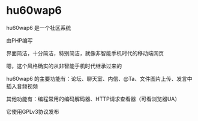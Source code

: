 hu60wap6
========

hu60wap6 是一个社区系统

由PHP编写

界面简洁，十分简洁，特别简洁，就像非智能手机时代的移动端网页

嗯，这个风格确实的从非智能手机时代继承过来的

hu60wap6 的主要功能有：论坛、聊天室、内信、@Ta、文件图片上传、发言中插入音频视频

其他功能有：编程常用的编码解码器、HTTP请求查看器（可看浏览器UA）

它使用GPLv3协议发布
